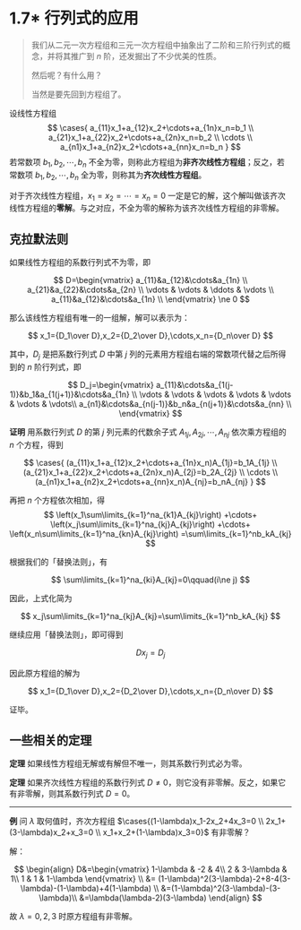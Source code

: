 # 1.7\* 行列式的应用

> 我们从二元一次方程组和三元一次方程组中抽象出了二阶和三阶行列式的概念，并将其推广到 $n$ 阶，还发掘出了不少优美的性质。
>
> 然后呢？有什么用？
>
> 当然是要先回到方程组了。

设线性方程组
$$
\cases{
  a_{11}x_1+a_{12}x_2+\cdots+a_{1n}x_n=b_1 \\
  a_{21}x_1+a_{22}x_2+\cdots+a_{2n}x_n=b_2 \\
  \cdots \\
  a_{n1}x_1+a_{n2}x_2+\cdots+a_{nn}x_n=b_n
}
$$
若常数项 $b_1,b_2,\cdots,b_n$ 不全为零，则称此方程组为**非齐次线性方程组**；反之，若常数项 $b_1,b_2,\cdots,b_n$ 全为零，则称其为**齐次线性方程组**。

对于齐次线性方程组，$x_1=x_2=\cdots=x_n=0$ 一定是它的解，这个解叫做该齐次线性方程组的**零解**。与之对应，不全为零的解称为该齐次线性方程组的非零解。

## 克拉默法则

如果线性方程组的系数行列式不为零，即

$$
D=\begin{vmatrix}
 a_{11}&a_{12}&\cdots&a_{1n} \\
 a_{21}&a_{22}&\cdots&a_{2n} \\
 \vdots & \vdots & \ddots & \vdots \\
 a_{11}&a_{12}&\cdots&a_{1n} \\
\end{vmatrix}
\ne 0
$$

那么该线性方程组有唯一的一组解，解可以表示为：

$$
x_1={D_1\over D},x_2={D_2\over D},\cdots,x_n={D_n\over D}
$$

其中，$D_j$ 是把系数行列式 $D$ 中第 $j$ 列的元素用方程组右端的常数项代替之后所得到的 $n$ 阶行列式，即

$$
D_j=\begin{vmatrix}
 a_{11}&\cdots&a_{1(j-1)}&b_1&a_{1(j+1)}&\cdots&a_{1n} \\
 \vdots & \vdots & \vdots & \vdots & \vdots & \vdots & \vdots\\
 a_{n1}&\cdots&a_{n(j-1)}&b_n&a_{n(j+1)}&\cdots&a_{nn} \\
\end{vmatrix}
$$

**证明** 用系数行列式 $D$ 的第 $j$ 列元素的代数余子式 $A_{1j},A_{2j},\cdots,A_{nj}$ 依次乘方程组的 $n$ 个方程，得到

$$
\cases{
  (a_{11}x_1+a_{12}x_2+\cdots+a_{1n}x_n)A_{1j}=b_1A_{1j} \\
  (a_{21}x_1+a_{22}x_2+\cdots+a_{2n}x_n)A_{2j}=b_2A_{2j} \\
  \cdots \\
  (a_{n1}x_1+a_{n2}x_2+\cdots+a_{nn}x_n)A_{nj}=b_nA_{nj}
}
$$

再把 $n$ 个方程依次相加，得
$$
\left(x_1\sum\limits_{k=1}^na_{k1}A_{kj}\right)
+\cdots+
\left(x_j\sum\limits_{k=1}^na_{kj}A_{kj}\right)
+\cdots+
\left(x_n\sum\limits_{k=1}^na_{kn}A_{kj}\right)
=\sum\limits_{k=1}^nb_kA_{kj}
$$

根据我们的「替换法则」，有

$$
\sum\limits_{k=1}^na_{ki}A_{kj}=0\qquad(i\ne j)
$$

因此，上式化简为

$$
x_j\sum\limits_{k=1}^na_{kj}A_{kj}=\sum\limits_{k=1}^nb_kA_{kj}
$$

继续应用「替换法则」，即可得到

$$
Dx_j=D_j
$$

因此原方程组的解为

$$
x_1={D_1\over D},x_2={D_2\over D},\cdots,x_n={D_n\over D}
$$

证毕。

## 一些相关的定理

**定理** 如果线性方程组无解或有解但不唯一，则其系数行列式必为零。

**定理** 如果齐次线性方程组的系数行列式 $D\ne0$，则它没有非零解。反之，如果它有非零解，则其系数行列式 $D=0$。

---

**例** 问 $\lambda$ 取何值时，齐次方程组 $\cases{(1-\lambda)x_1-2x_2+4x_3=0 \\ 2x_1+(3-\lambda)x_2+x_3=0 \\ x_1+x_2+(1-\lambda)x_3=0}$ 有非零解？

解：

$$
\begin{align}
D&=\begin{vmatrix}
1-\lambda & -2 & 4\\
2 & 3-\lambda & 1\\
1 & 1 & 1-\lambda
\end{vmatrix} \\
&= (1-\lambda)^2(3-\lambda)-2+8-4(3-\lambda)-(1-\lambda)+4(1-\lambda) \\
&=(1-\lambda)^2(3-\lambda)-(3-\lambda)\\
&=\lambda(\lambda-2)(3-\lambda)
\end{align}
$$

故 $\lambda=0,2,3$ 时原方程组有非零解。

